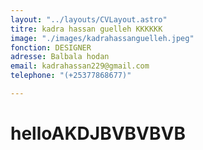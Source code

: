 ```yaml
---
layout: "../layouts/CVLayout.astro"
titre: kadra hassan guelleh KKKKKK
image: "./images/kadrahassanguelleh.jpeg"
fonction: DESIGNER
adresse: Balbala hodan
email: kadrahassan229@gmail.com
telephone: "(+25377868677)"

---
```

# helloAKDJBVBVBVB